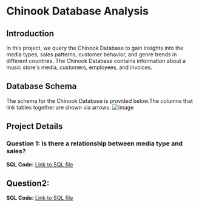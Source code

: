 # Chinook Database Analysis

## Introduction
In this project, we query the Chinook Database to gain insights into the media types, sales patterns, customer behavior, and genre trends in different countries. The Chinook Database contains information about a music store's media, customers, employees, and invoices.

## Database Schema
The schema for the Chinook Database is provided below.The columns that link tables together are shown via arrows.
![image](https://github.com/Zeina-Y/Project-in-SQL/assets/114132855/20f38be9-87ac-47f1-ad83-8ea28f5a6ec4)

## Project Details
### Question 1: Is there a relationship between media type and sales?

**SQL Code:** [Link to SQL file](SQL_Project#L10)
## Question2:
**SQL Code:** [Link to SQL file](queries.md#question-2-what-percentages-of-albums-according-to-sales)

